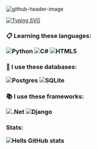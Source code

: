 ![github-header-image](https://user-images.githubusercontent.com/96310786/216841924-cc6672fc-598a-40ba-919e-4afcf3275cf6.png)

<a href="https://git.io/typing-svg">

<img src="https://readme-typing-svg.herokuapp.com?font=Fira+Code&pause=1000&center=true&vCenter=true&width=435&lines=Junior+developer+from+Russia" alt="Typing SVG" />

</a>

<h3>📋 Learning these languages:
 
![Python](https://img.shields.io/badge/python-3670A0?style=for-the-badge&logo=python&logoColor=ffdd54) ![C#](https://img.shields.io/badge/c%23-%23239120.svg?style=for-the-badge&logo=c-sharp&logoColor=white) ![HTML5](https://img.shields.io/badge/html5-%23E34F26.svg?style=for-the-badge&logo=html5&logoColor=white)

</h3>

<h3> 💾 I use these databases:
  
![Postgres](https://img.shields.io/badge/postgres-%23316192.svg?style=for-the-badge&logo=postgresql&logoColor=white) ![SQLite](https://img.shields.io/badge/sqlite-%2307405e.svg?style=for-the-badge&logo=sqlite&logoColor=white)
</h3>

<h3> 📚 I use these frameworks:
  
![.Net](https://img.shields.io/badge/.NET-5C2D91?style=for-the-badge&logo=.net&logoColor=white) ![Django](https://img.shields.io/badge/django-%23092E20.svg?style=for-the-badge&logo=django&logoColor=white)
</h3>

<h3> Stats: 
  
![Hells GitHub stats](https://github-readme-stats.vercel.app/api?username=He11Cut3&show_icons=true&theme=radical)
</h3>

